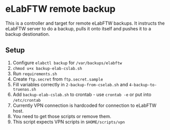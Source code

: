 # eLabFTW remote backup

This is a controller and target for remote eLabFTW backups. It instructs the eLabFTW server to do a backup, pulls it onto itself and pushes it to a backup destionation.

## Setup

1. Configure `elabctl backup` for `/var/backups/elabftw`
2. `chmod u+x backup-elab-cslab.sh`
3. Run `requirements.sh`
4. Create `ftp.secret` from `ftp.secret.sample`
5. Fill variables correctly in `2-backup-from-cselab.sh` and `4-backup-to-truenas.sh`
6. Add `backup-elab-cslab.sh` to crontab - use `crontab -e` or put into `/etc/crontab`
7. Currently VPN connection is hardcoded for connection to eLabFTW host.
  1. You need to get those scripts or remove them.
  2. This script expects VPN scripts in `$HOME/scripts/vpn`
